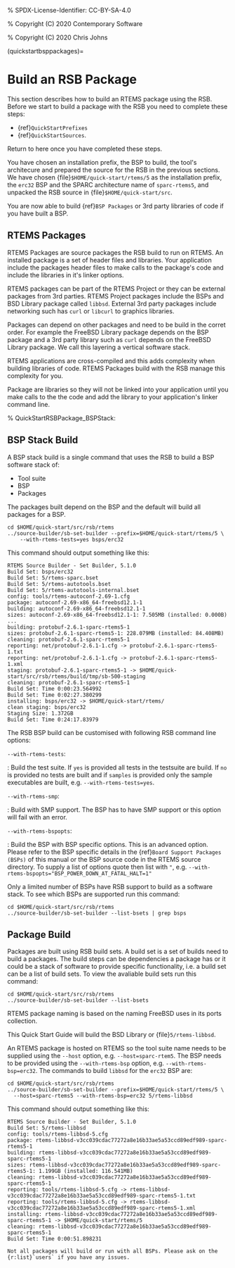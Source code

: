 % SPDX-License-Identifier: CC-BY-SA-4.0

% Copyright (C) 2020 Contemporary Software

% Copyright (C) 2020 Chris Johns

(quickstartbsppackages)=

# Build an RSB Package

This section describes how to build an RTEMS package using the RSB. Before we
start to build a package with the RSB you need to complete these steps:

- {ref}`QuickStartPrefixes`
- {ref}`QuickStartSources`.

Return to here once you have completed these steps.

You have chosen an installation prefix, the BSP to build, the tool's
architecure and prepared the source for the RSB in the previous sections. We
have chosen {file}`$HOME/quick-start/rtems/5` as the installation prefix, the
`erc32` BSP and the SPARC architecture name of `sparc-rtems5`, and unpacked
the RSB source in {file}`$HOME/quick-start/src`.

You are now able to build {ref}`BSP Packages` or 3rd party libraries of code if you
have built a BSP.

## RTEMS Packages

RTEMS Packages are source packages the RSB build to run on RTEMS. An installed
package is a set of header files and libraries. Your application include the
packages header files to make calls to the package's code and include the
libraries in it's linker options.

RTEMS packages can be part of the RTEMS Project or they can be external
packages from 3rd parties. RTEMS Project packages include the BSPs and BSD
Library package called `libbsd`. External 3rd party packages include
networking such has `curl` or `libcurl` to graphics libraries.

Packages can depend on other packages and need to be build in the corret
order. For example the FreeBSD Library package depends on the BSP package and a
3rd party library such as `curl` depends on the FreeBSD Library package. We
call this layering a vertical software stack.

RTEMS applications are cross-compiled and this adds complexity when building
libraries of code. RTEMS Packages build with the RSB manage this complexity for
you.

Package are libraries so they will not be linked into your application until
you make calls to the the code and add the library to your application's linker
command line.

% QuickStartRSBPackage_BSPStack:

## BSP Stack Build

A BSP stack build is a single command that uses the RSB to build a BSP software
stack of:

- Tool suite
- BSP
- Packages

The packages built depend on the BSP and the default will build all packages for a
BSP.

```none
cd $HOME/quick-start/src/rsb/rtems
../source-builder/sb-set-builder --prefix=$HOME/quick-start/rtems/5 \
    --with-rtems-tests=yes bsps/erc32
```

This command should output something like this:

```none
RTEMS Source Builder - Set Builder, 5.1.0
Build Set: bsps/erc32
Build Set: 5/rtems-sparc.bset
Build Set: 5/rtems-autotools.bset
Build Set: 5/rtems-autotools-internal.bset
config: tools/rtems-autoconf-2.69-1.cfg
package: autoconf-2.69-x86_64-freebsd12.1-1
building: autoconf-2.69-x86_64-freebsd12.1-1
sizes: autoconf-2.69-x86_64-freebsd12.1-1: 7.505MB (installed: 0.000B)
...
building: protobuf-2.6.1-sparc-rtems5-1
sizes: protobuf-2.6.1-sparc-rtems5-1: 228.079MB (installed: 84.408MB)
cleaning: protobuf-2.6.1-sparc-rtems5-1
reporting: net/protobuf-2.6.1-1.cfg -> protobuf-2.6.1-sparc-rtems5-1.txt
reporting: net/protobuf-2.6.1-1.cfg -> protobuf-2.6.1-sparc-rtems5-1.xml
staging: protobuf-2.6.1-sparc-rtems5-1 -> $HOME/quick-start/src/rsb/rtems/build/tmp/sb-500-staging
cleaning: protobuf-2.6.1-sparc-rtems5-1
Build Set: Time 0:00:23.564992
Build Set: Time 0:02:27.380299
installing: bsps/erc32 -> $HOME/quick-start/rtems/
clean staging: bsps/erc32
Staging Size: 1.372GB
Build Set: Time 0:24:17.83979
```

The RSB BSP build can be customised with following RSB command line options:

`--with-rtems-tests`:

: Build the test suite. If `yes` is provided all tests in the testsuite are
  build. If `no` is provided no tests are built and if `samples` is
  provided only the sample executables are built, e.g.
  `--with-rtems-tests=yes`.

`--with-rtems-smp`:

: Build with SMP support. The BSP has to have SMP support or this option will
  fail with an error.

`--with-rtems-bspopts`:

: Build the BSP with BSP specific options. This is an advanced option. Please
  refer to the BSP specific details in the {ref}`Board Support Packages
  (BSPs)` of this manual or the BSP source code in the RTEMS source
  directory. To supply a list of options quote then list with `"`, e.g.
  `--with-rtems-bspopts="BSP_POWER_DOWN_AT_FATAL_HALT=1"`

Only a limited number of BSPs have RSB support to build as a software stack. To
see which BSPs are supported run this command:

```none
cd $HOME/quick-start/src/rsb/rtems
../source-builder/sb-set-builder --list-bsets | grep bsps
```

## Package Build

Packages are built using RSB build sets. A build set is a set of builds need to
build a packages. The build steps can be dependencies a package has or it could
be a stack of software to provide specific functionality, i.e. a build set can
be a list of build sets. To view the avaliable build sets run this command:

```none
cd $HOME/quick-start/src/rsb/rtems
../source-builder/sb-set-builder --list-bsets
```

RTEMS package naming is based on the naming FreeBSD uses in its ports
collection.

This Quick Start Guide will build the BSD Library or {file}`5/rtems-libbsd`.

An RTEMS package is hosted on RTEMS so the tool suite name needs to be supplied
using the `--host` option, e.g. `--host=sparc-rtem5`. The BSP needs to be
provided using the `--with-rtems-bsp` option,
e.g. `--with-rtems-bsp=erc32`. The commands to build `libbsd` for the
`erc32` BSP are:

```none
cd $HOME/quick-start/src/rsb/rtems
../source-builder/sb-set-builder --prefix=$HOME/quick-start/rtems/5 \
  --host=sparc-rtems5 --with-rtems-bsp=erc32 5/rtems-libbsd
```

This command should output something like this:

```none
RTEMS Source Builder - Set Builder, 5.1.0
Build Set: 5/rtems-libbsd
config: tools/rtems-libbsd-5.cfg
package: rtems-libbsd-v3cc039cdac77272a8e16b33ae5a53ccd89edf989-sparc-rtems5-1
building: rtems-libbsd-v3cc039cdac77272a8e16b33ae5a53ccd89edf989-sparc-rtems5-1
sizes: rtems-libbsd-v3cc039cdac77272a8e16b33ae5a53ccd89edf989-sparc-rtems5-1: 1.199GB (installed: 116.541MB)
cleaning: rtems-libbsd-v3cc039cdac77272a8e16b33ae5a53ccd89edf989-sparc-rtems5-1
reporting: tools/rtems-libbsd-5.cfg -> rtems-libbsd-v3cc039cdac77272a8e16b33ae5a53ccd89edf989-sparc-rtems5-1.txt
reporting: tools/rtems-libbsd-5.cfg -> rtems-libbsd-v3cc039cdac77272a8e16b33ae5a53ccd89edf989-sparc-rtems5-1.xml
installing: rtems-libbsd-v3cc039cdac77272a8e16b33ae5a53ccd89edf989-sparc-rtems5-1 -> $HOME/quick-start/rtems/5
cleaning: rtems-libbsd-v3cc039cdac77272a8e16b33ae5a53ccd89edf989-sparc-rtems5-1
Build Set: Time 0:00:51.898231
```

```{note}
Not all packages will build or run with all BSPs. Please ask on the
{r:list}`users` if you have any issues.
```

